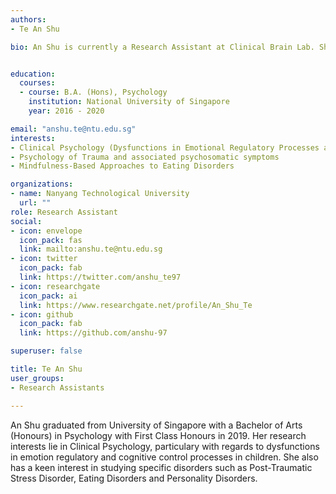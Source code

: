 ```yaml
---
authors:
- Te An Shu 

bio: An Shu is currently a Research Assistant at Clinical Brain Lab. She is working on the neuroscience of deception.


education:
  courses:
  - course: B.A. (Hons), Psychology
    institution: National University of Singapore
    year: 2016 - 2020

email: "anshu.te@ntu.edu.sg"
interests:
- Clinical Psychology (Dysfunctions in Emotional Regulatory Processes and Self-Control)
- Psychology of Trauma and associated psychosomatic symptoms 
- Mindfulness-Based Approaches to Eating Disorders 

organizations:
- name: Nanyang Technological University
  url: ""
role: Research Assistant 
social:
- icon: envelope
  icon_pack: fas
  link: mailto:anshu.te@ntu.edu.sg
- icon: twitter
  icon_pack: fab
  link: https://twitter.com/anshu_te97
- icon: researchgate
  icon_pack: ai
  link: https://www.researchgate.net/profile/An_Shu_Te
- icon: github
  icon_pack: fab
  link: https://github.com/anshu-97

superuser: false

title: Te An Shu 
user_groups:
- Research Assistants

---
```


An Shu graduated from University of Singapore with a Bachelor of Arts (Honours) in Psychology with First Class Honours in 2019. Her research interests lie in Clinical Psychology, particulary with regards to dysfunctions in emotion regulatory and cognitive control processes in children. 
She also has a keen interest in studying specific disorders such as Post-Traumatic Stress Disorder, Eating Disorders and Personality Disorders.

